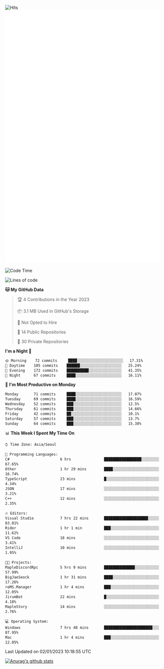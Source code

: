 ![Hits](https://hits.seeyoufarm.com/api/count/incr/badge.svg?url=https%3A%2F%2Fgithub.com%2Fkokose1234&count_bg=%2379C83D&title_bg=%23555555&icon=apple.svg&icon_color=%23E7E7E7&title=hits&edge_flat=false)
<br/>
![Metrics](https://github.com/kokose1234/kokose1234/blob/main/github-metrics.svg)

<!--START_SECTION:waka-->
![Code Time](http://img.shields.io/badge/Code%20Time-734%20hrs%2031%20mins-blue)

![Lines of code](https://img.shields.io/badge/From%20Hello%20World%20I%27ve%20Written-886%20Thousand%20lines%20of%20code-blue)

**🐱 My GitHub Data** 

> 🏆 4 Contributions in the Year 2023
 > 
> 📦 3.1 MB Used in GitHub's Storage 
 > 
> 🚫 Not Opted to Hire
 > 
> 📜 14 Public Repositories 
 > 
> 🔑 30 Private Repositories  
 > 
**I'm a Night 🦉** 

```text
🌞 Morning    72 commits     ████░░░░░░░░░░░░░░░░░░░░░   17.31% 
🌆 Daytime    105 commits    ██████░░░░░░░░░░░░░░░░░░░   25.24% 
🌃 Evening    172 commits    ██████████░░░░░░░░░░░░░░░   41.35% 
🌙 Night      67 commits     ████░░░░░░░░░░░░░░░░░░░░░   16.11%

```
📅 **I'm Most Productive on Monday** 

```text
Monday       71 commits     ████░░░░░░░░░░░░░░░░░░░░░   17.07% 
Tuesday      69 commits     ████░░░░░░░░░░░░░░░░░░░░░   16.59% 
Wednesday    52 commits     ███░░░░░░░░░░░░░░░░░░░░░░   12.5% 
Thursday     61 commits     ███░░░░░░░░░░░░░░░░░░░░░░   14.66% 
Friday       42 commits     ██░░░░░░░░░░░░░░░░░░░░░░░   10.1% 
Saturday     57 commits     ███░░░░░░░░░░░░░░░░░░░░░░   13.7% 
Sunday       64 commits     ███░░░░░░░░░░░░░░░░░░░░░░   15.38%

```


📊 **This Week I Spent My Time On** 

```text
⌚︎ Time Zone: Asia/Seoul

💬 Programming Languages: 
C#                       6 hrs               █████████████████░░░░░░░░   67.65% 
Other                    1 hr 29 mins        ████░░░░░░░░░░░░░░░░░░░░░   16.74% 
TypeScript               23 mins             █░░░░░░░░░░░░░░░░░░░░░░░░   4.34% 
JSON                     17 mins             ░░░░░░░░░░░░░░░░░░░░░░░░░   3.21% 
C++                      12 mins             ░░░░░░░░░░░░░░░░░░░░░░░░░   2.35%

🔥 Editors: 
Visual Studio            7 hrs 22 mins       ████████████████████░░░░░   83.01% 
Rider                    1 hr 1 min          ███░░░░░░░░░░░░░░░░░░░░░░   11.62% 
VS Code                  18 mins             ░░░░░░░░░░░░░░░░░░░░░░░░░   3.41% 
IntelliJ                 10 mins             ░░░░░░░░░░░░░░░░░░░░░░░░░   1.95%

🐱‍💻 Projects: 
MapleDiscordRpc          5 hrs 9 mins        ██████████████░░░░░░░░░░░   57.99% 
BigJaeSeock              1 hr 31 mins        ████░░░░░░░░░░░░░░░░░░░░░   17.26% 
reMS.Manager             1 hr 4 mins         ███░░░░░░░░░░░░░░░░░░░░░░   12.05% 
JirumBot                 22 mins             █░░░░░░░░░░░░░░░░░░░░░░░░   4.18% 
MapleStory               14 mins             ░░░░░░░░░░░░░░░░░░░░░░░░░   2.76%

💻 Operating System: 
Windows                  7 hrs 48 mins       ██████████████████████░░░   87.95% 
Mac                      1 hr 4 mins         ███░░░░░░░░░░░░░░░░░░░░░░   12.05%

```


 Last Updated on 02/01/2023 10:18:55 UTC
<!--END_SECTION:waka-->

[![Anurag's github stats](https://github-readme-stats.vercel.app/api?username=kokose1234&theme=dracula)](https://github.com/anuraghazra/github-readme-stats)



	
